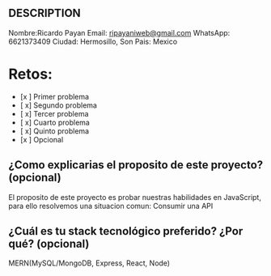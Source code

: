 ## DESCRIPTION

Nombre:Ricardo Payan
Email: ripayaniweb@gmail.com
WhatsApp: 6621373409
Ciudad: Hermosillo, Son
Pais: Mexico

# Retos:
  - [x ] Primer problema
  - [ x] Segundo problema
  - [ x] Tercer problema
  - [ x] Cuarto problema
  - [ x] Quinto problema
  - [x ] Opcional

## ¿Como explicarias el proposito de este proyecto? (opcional)
El proposito de este proyecto es probar nuestras habilidades en JavaScript, para ello resolvemos una situacion comun: Consumir una API

## ¿Cuál es tu stack tecnológico preferido? ¿Por qué? (opcional)
MERN(MySQL/MongoDB, Express, React, Node)
